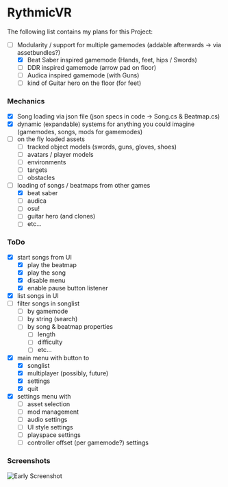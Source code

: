 # RythmicVR

The following list contains my plans for this Project:
- [ ] Modularity / support for multiple gamemodes (addable afterwards -> via assetbundles?)
	- [X] Beat Saber inspired gamemode (Hands, feet, hips / Swords)
	- [ ] DDR inspired gamemode (arrow pad on floor)
	- [ ] Audica inspired gamemode (with Guns)
	- [ ] kind of Guitar hero on the floor (for feet)

### Mechanics
- [X] Song loading via json file (json specs in code -> Song.cs & Beatmap.cs)
- [X] dynamic (expandable) systems for anything you could imagine (gamemodes, songs, mods for gamemodes)
- [ ] on the fly loaded assets
    - [ ] tracked object models (swords, guns, gloves, shoes)
    - [ ] avatars / player models
    - [ ] environments
    - [ ] targets
    - [ ] obstacles
- [ ] loading of songs / beatmaps from other games
    - [X] beat saber
    - [ ] audica
    - [ ] osu!
    - [ ] guitar hero (and clones)
    - [ ] etc...

### ToDo
- [X] start songs from UI
    - [X] play the beatmap
    - [X] play the song
    - [X] disable menu
    - [X] enable pause button listener
- [X] list songs in UI
- [ ] filter songs in songlist
    - [ ] by gamemode
    - [ ] by string (search)
    - [ ] by song & beatmap properties
        - [ ] length
        - [ ] difficulty
        - [ ] etc...
- [X] main menu with button to
    - [X] songlist
    - [X] multiplayer (possibly, future)
    - [X] settings
    - [X] quit
- [X] settings menu with
    - [ ] asset selection
    - [ ] mod management
    - [ ] audio settings
    - [ ] UI style settings
    - [ ] playspace settings
    - [ ] controller offset (per gamemode?) settings

### Screenshots
![Early Screenshot](https://i.imgur.com/KWZKX2P.png)
